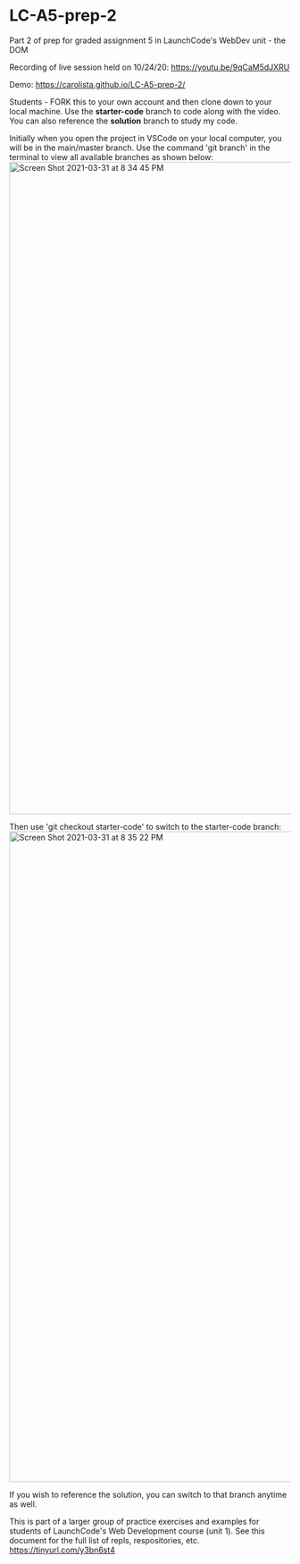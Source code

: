 # LC-A5-prep-2

Part 2 of prep for graded assignment 5 in LaunchCode's WebDev unit - the DOM

Recording of live session held on 10/24/20: https://youtu.be/9qCaM5dJXRU

Demo: https://carolista.github.io/LC-A5-prep-2/

Students - FORK this to your own account and then clone down to your local machine. Use the **starter-code** branch to code along with the video. You can also reference the **solution** branch to study my code.

Initially when you open the project in VSCode on your local computer, you will be in the main/master branch. Use the command 'git branch' in the terminal to view all available branches as shown below:
<img width="1167" alt="Screen Shot 2021-03-31 at 8 34 45 PM" src="https://user-images.githubusercontent.com/55961845/113317047-98d8d000-92d4-11eb-9f31-58fd11865f7e.png">

Then use 'git checkout starter-code' to switch to the starter-code branch:
<img width="1164" alt="Screen Shot 2021-03-31 at 8 35 22 PM" src="https://user-images.githubusercontent.com/55961845/113317065-9b3b2a00-92d4-11eb-9021-a9fa1ef928b5.png">

If you wish to reference the solution, you can switch to that branch anytime as well.

This is part of a larger group of practice exercises and examples for students of LaunchCode's Web Development course (unit 1). See this document for the full list of repls, respositories, etc. https://tinyurl.com/y3bn6st4
